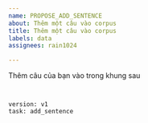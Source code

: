 ```yaml
---
name: PROPOSE_ADD_SENTENCE
about: Thêm một câu vào corpus
title: Thêm một câu vào corpus
labels: data
assignees: rain1024

---
```


Thêm câu của bạn vào trong khung sau 

```
 
```

```
version: v1
task: add_sentence
```
